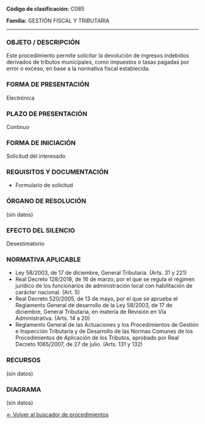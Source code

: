 
**Código de clasificación:** C085

**Familia:** GESTIÓN FISCAL Y TRIBUTARIA

---

### OBJETO / DESCRIPCIÓN

Este procedimiento permite solicitar la devolución de ingresos indebidos derivados de tributos municipales, como impuestos o tasas pagadas por error o exceso, en base a la normativa fiscal establecida.

### FORMA DE PRESENTACIÓN

Electrónica

### PLAZO DE PRESENTACIÓN

Continuo

### FORMA DE INICIACIÓN

Solicitud del interesado

### REQUISITOS Y DOCUMENTACIÓN

- Formulario de solicitud

### ÓRGANO DE RESOLUCIÓN

(sin datos)

### EFECTO DEL SILENCIO

Desestimatorio

### NORMATIVA APLICABLE

- Ley 58/2003, de 17 de diciembre, General Tributaria. (Arts. 31 y 221)
- Real Decreto 128/2018, de 16 de marzo, por el que se regula el régimen jurídico de los funcionarios de administración local con habilitación de carácter nacional. (Art. 5)
- Real Decreto 520/2005, de 13 de mayo, por el que se aprueba el Reglamento General de desarrollo de la Ley 58/2003, de 17 de diciembre, General Tributaria, en materia de Revisión en Vía Administrativa. (Arts. 14 a 20)
- Reglamento General de las Actuaciones y los Procedimientos de Gestión e Inspección Tributaria y de Desarrollo de las Normas Comunes de los Procedimientos de Aplicación de los Tributos, aprobado por Real Decreto 1065/2007, de 27 de julio. (Arts. 131 y 132)

### RECURSOS

(sin datos)

### DIAGRAMA

(sin datos)

[← Volver al buscador de procedimientos](../buscador.md)